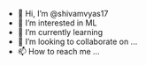 - 👋 Hi, I’m @shivamvyas17
- 👀 I’m interested in ML
- 🌱 I’m currently learning 
- 💞️ I’m looking to collaborate on ...
- 📫 How to reach me ...

<!---
shivamvyas17/shivamvyas17 is a ✨ special ✨ repository because its `README.md` (this file) appears on your GitHub profile.
You can click the Preview link to take a look at your changes.
--->
